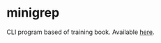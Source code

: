 # minigrep
CLI program based of training book. Available [here](https://doc.rust-lang.org/book/ch12-00-an-io-project.html).
